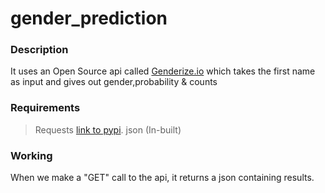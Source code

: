 # gender_prediction

### Description 
  It uses an Open Source api called [Genderize.io](https://genderize.io/) which takes the first name as input and gives out gender,probability & counts
  
### Requirements
> Requests [link to pypi](https://pypi.org/project/requests/).
>json (In-built)

### Working
When we make a "GET" call to the api, it returns a json containing results. 
